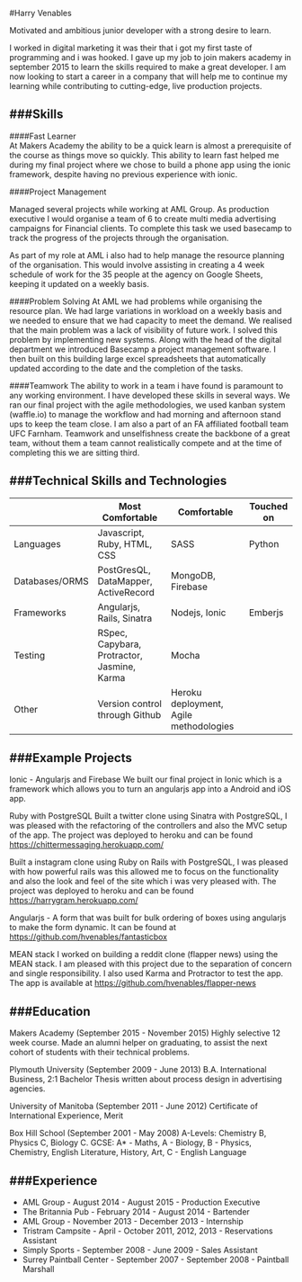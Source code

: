 #Harry Venables

Motivated and ambitious junior developer with a strong desire to learn.

I worked in digital marketing it was their that i got my first taste of programming and i was hooked. I gave up my job to join makers academy in september 2015 to learn the skills required to make a great developer. I am now looking to start a career in a company that will help me to continue my learning while contributing to cutting-edge, live production projects.

###Skills
---------------------------------

####Fast Learner  
At Makers Academy the ability to be a quick learn is almost a prerequisite of the course as things move so quickly. This ability to learn fast helped me during my final project where we chose to build a phone app using the ionic framework, despite having no previous experience with ionic.

####Project Management

Managed several projects while working at AML Group. As production executive I would organise a team of 6 to create multi media advertising campaigns for Financial clients. To complete this task we used basecamp to track the progress of the projects through the organisation.

As part of my role at AML i also had to help manage the resource planning of the organisation. This would involve assisting in creating a 4 week schedule of work for the 35 people at the agency on Google Sheets, keeping it updated on a weekly basis.


####Problem Solving 
At AML we had problems while organising the resource plan. We had large variations in workload on a weekly basis and we needed to ensure that we had capacity to meet the demand. We realised that the main problem was a lack of visibility of future work. I solved this problem by implementing new systems. Along with the head of the digital department we introduced Basecamp a project management software. I then built on this building large excel spreadsheets that automatically updated according to the date and the completion of the tasks.

####Teamwork
The ability to work in a team i have found is paramount to any working environment. I have developed these skills in several ways. We ran our final project with the agile methodologies, we used kanban system (waffle.io) to manage the workflow and had morning and afternoon stand ups to keep the team close. I am also a part of an FA affiliated football team UFC Farnham. Teamwork and unselfishness create the backbone of a great team, without them a team cannot realistically compete and at the time of completing this we are sitting third.

###Technical Skills and Technologies
---------------------------------
| |Most Comfortable|Comfortable|Touched on|
|---------|----------------|-------------------|------------------------------|
|Languages|Javascript, Ruby, HTML, CSS|SASS |Python|
|Databases/ORMS|PostGresQL, DataMapper, ActiveRecord |MongoDB, Firebase|                 |
|Frameworks|Angularjs, Rails, Sinatra |Nodejs, Ionic | Emberjs                       |
|Testing|RSpec, Capybara, Protractor, Jasmine, Karma |Mocha |
|Other|Version control through Github|Heroku deployment, Agile methodologies| |

###Example Projects
---------------------------------

Ionic - Angularjs and Firebase
We built our final project in Ionic which is a framework which allows you to turn an angularjs app into a Android and iOS app. 

Ruby with PostgreSQL
Built a twitter clone using Sinatra with PostgreSQL, I was pleased with the refactoring of the controllers and also the MVC setup of the app. The project was deployed to heroku and can be found https://chittermessaging.herokuapp.com/

Built a instagram clone using Ruby on Rails with PostgreSQL, I was pleased with how powerful rails was this allowed me to focus on the functionality and also the look and feel of the site which i was very pleased with. The project was deployed to heroku and can be found 
https://harrygram.herokuapp.com/

Angularjs - A form that was built for bulk ordering of boxes using angularjs to make the form dynamic. It can be found at https://github.com/hvenables/fantasticbox

MEAN stack
I worked on building a reddit clone (flapper news) using the MEAN stack. I am pleased with this project due to the separation of concern and single responsibility. I also used Karma and Protractor to test the app. The app is available at https://github.com/hvenables/flapper-news
 
###Education
---------------------------------

Makers Academy (September 2015 - November 2015)
Highly selective 12 week course.
Made an alumni helper on graduating, to assist the next cohort of students with their technical problems.

Plymouth University (September 2009 - June 2013)
B.A. International Business, 2:1
Bachelor Thesis written about process design in advertising agencies.


University of Manitoba (September 2011 - June 2012)
Certificate of International Experience, Merit

Box Hill School (September 2001 - May 2008)
A-Levels: Chemistry B, Physics C, Biology C.
GCSE: A* - Maths, A - Biology, B - Physics, Chemistry, English Literature, History, Art, C - English Language

###Experience
---------------------------------

* AML Group - August 2014 - August 2015 - Production Executive
* The Britannia Pub - February 2014 - August 2014 - Bartender
* AML Group - November 2013 - December 2013 - Internship
* Tristram Campsite - April - October 2011, 2012, 2013 - Reservations Assistant
* Simply Sports - September 2008 - June 2009 - Sales Assistant
* Surrey Paintball Center - September 2007 - September 2008 - Paintball Marshall
